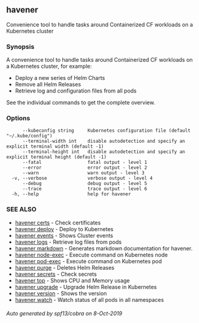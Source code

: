 ## havener

Convenience tool to handle tasks around Containerized CF workloads on a Kubernetes cluster

### Synopsis

A convenience tool to handle tasks around Containerized CF workloads on a Kubernetes cluster, for example:
- Deploy a new series of Helm Charts
- Remove all Helm Releases
- Retrieve log and configuration files from all pods

See the individual commands to get the complete overview.


### Options

```
      --kubeconfig string     Kubernetes configuration file (default "~/.kube/config")
      --terminal-width int    disable autodetection and specify an explicit terminal width (default -1)
      --terminal-height int   disable autodetection and specify an explicit terminal height (default -1)
      --fatal                 fatal output - level 1
      --error                 error output - level 2
      --warn                  warn output - level 3
  -v, --verbose               verbose output - level 4
      --debug                 debug output - level 5
      --trace                 trace output - level 6
  -h, --help                  help for havener
```

### SEE ALSO

* [havener certs](havener_certs.md)	 - Check certificates
* [havener deploy](havener_deploy.md)	 - Deploy to Kubernetes
* [havener events](havener_events.md)	 - Shows Cluster events
* [havener logs](havener_logs.md)	 - Retrieve log files from pods
* [havener markdown](havener_markdown.md)	 - Generates markdown documentation for havener.
* [havener node-exec](havener_node-exec.md)	 - Execute command on Kubernetes node
* [havener pod-exec](havener_pod-exec.md)	 - Execute command on Kubernetes pod
* [havener purge](havener_purge.md)	 - Deletes Helm Releases
* [havener secrets](havener_secrets.md)	 - Check secrets
* [havener top](havener_top.md)	 - Shows CPU and Memory usage
* [havener upgrade](havener_upgrade.md)	 - Upgrade Helm Release in Kubernetes
* [havener version](havener_version.md)	 - Shows the version
* [havener watch](havener_watch.md)	 - Watch status of all pods in all namespaces

###### Auto generated by spf13/cobra on 8-Oct-2019
